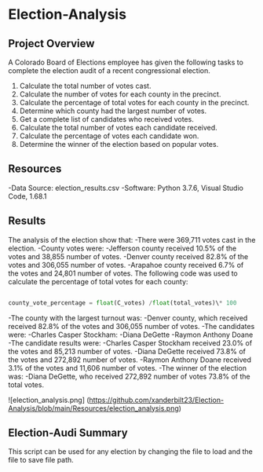# Election-Analysis

## Project Overview

A Colorado Board of Elections employee has given the following tasks to complete the election audit of a recent congressional election.

1. Calculate the total number of votes cast.
2. Calculate the number of votes for each county in the precinct.
3. Calculate the percentage of total votes for each county in the precinct.
4. Determine which county had the largest number of votes.
5. Get a complete list of candidates who received votes.
6. Calculate the total number of votes each candidate received.
7. Calculate the percentage of votes each candidate won.
8. Determine the winner of the election based on popular votes.

## Resources

-Data Source: election_results.csv
-Software: Python 3.7.6, Visual Studio Code, 1.68.1

## Results

The analysis of the election show that:
-There were 369,711 votes cast in the election.
-County votes were:
-Jefferson county received 10.5% of the votes and 38,855 number of votes.
-Denver county received 82.8% of the votes and 306,055 number of votes.
-Arapahoe county received 6.7% of the votes and 24,801 number of votes.
The following code was used to calculate the percentage of total votes for each county:
```python

county_vote_percentage = float(C_votes) /float(total_votes)\* 100
```
-The county with the largest turnout was:
-Denver county, which received received 82.8% of the votes and 306,055 number of votes.
-The candidates were:
-Charles Casper Stockham:
-Diana DeGette
-Raymon Anthony Doane
-The candidate results were:
-Charles Casper Stockham received 23.0% of the votes and 85,213 number of votes.
-Diana DeGette received 73.8% of the votes and 272,892 number of votes.
-Raymon Anthony Doane received 3.1% of the votes and 11,606 number of votes.
-The winner of the election was:
-Diana DeGette, who received 272,892 number of votes 73.8% of the total votes.

![election_analysis.png] (https://github.com/xanderbilt23/Election-Analysis/blob/main/Resources/election_analysis.png)
## Election-Audi Summary

This script can be used for any election by changing the file to load and the file to save file path.
